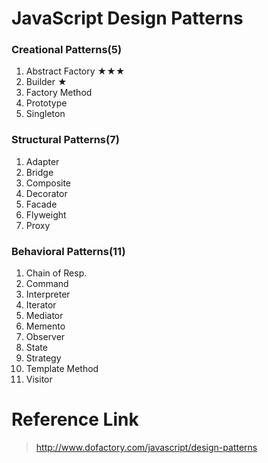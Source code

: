 # JavaScript Design Patterns
### Creational Patterns(5)
1. Abstract Factory ★★★
2. Builder ★
3. Factory Method
4. Prototype
5. Singleton

### Structural Patterns(7)
1. Adapter
2. Bridge
3. Composite
4. Decorator
5. Facade
6. Flyweight
7. Proxy

### Behavioral Patterns(11)
1. Chain of Resp.
2. Command
3. Interpreter
4. Iterator
5. Mediator
6. Memento
7. Observer
8. State
9. Strategy
10. Template Method
11. Visitor

# Reference Link
> http://www.dofactory.com/javascript/design-patterns